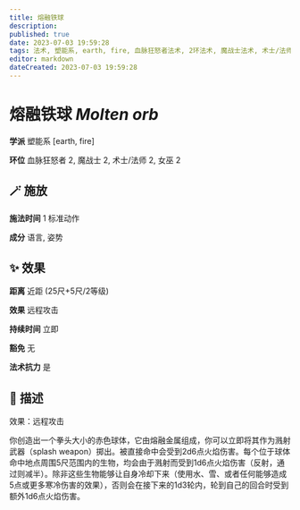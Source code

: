 ```yaml
---
title: 熔融铁球
description: 
published: true
date: 2023-07-03 19:59:28
tags: 法术, 塑能系, earth, fire, 血脉狂怒者法术, 2环法术, 魔战士法术, 术士/法师法术, 女巫法术
editor: markdown
dateCreated: 2023-07-03 19:59:28
---
```


# **熔融铁球** *Molten orb*

**学派** 塑能系 \[earth, fire\] 

**环位** 血脉狂怒者 2, 魔战士 2, 术士/法师 2, 女巫 2

## 🪄 施放

**施法时间** 1 标准动作

**成分** 语言, 姿势

## ✨ 效果  

**距离** 近距 (25尺+5尺/2等级) 

**效果** 远程攻击 

**持续时间** 立即 

**豁免** 无

**法术抗力** 是

## 📖 描述

效果：远程攻击

你创造出一个拳头大小的赤色球体，它由熔融金属组成，你可以立即将其作为溅射武器（splash weapon）掷出。被直接命中会受到2d6点火焰伤害。每个位于球体命中地点周围5尺范围内的生物，均会由于溅射而受到1d6点火焰伤害（反射，通过则减半）。除非这些生物能够让自身冷却下来（使用水、雪、或者任何能够造成5点或更多寒冷伤害的效果），否则会在接下来的1d3轮内，轮到自己的回合时受到额外1d6点火焰伤害。
    